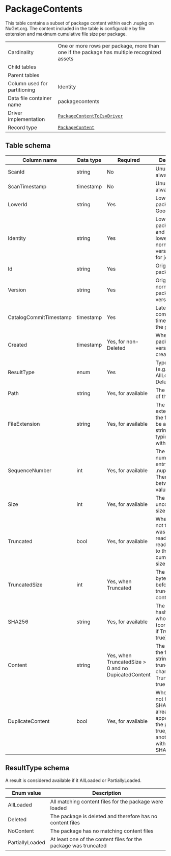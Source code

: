 # PackageContents

This table contains a subset of package content within each .nupkg on NuGet.org. The content included in the table is
configurable by file extension and maximum cumulative file size per package.

|                              |                                                                                                                             |
| ---------------------------- | --------------------------------------------------------------------------------------------------------------------------- |
| Cardinality                  | One or more rows per package, more than one if the package has multiple recognized assets                                   |
| Child tables                 |                                                                                                                             |
| Parent tables                |                                                                                                                             |
| Column used for partitioning | Identity                                                                                                                    |
| Data file container name     | packagecontents                                                                                                             |
| Driver implementation        | [`PackageContentToCsvDriver`](../../src/Worker.Logic/CatalogScan/Drivers/PackageContentToCsv/PackageContentToCsvDriver.cs ) |
| Record type                  | [`PackageContent`](../../src/Worker.Logic/CatalogScan/Drivers/PackageContentToCsv/PackageContent.cs)                        |

## Table schema

| Column name            | Data type | Required                                            | Description                                                                                                                  |
| ---------------------- | --------- | --------------------------------------------------- | ---------------------------------------------------------------------------------------------------------------------------- |
| ScanId                 | string    | No                                                  | Unused, always empty                                                                                                         |
| ScanTimestamp          | timestamp | No                                                  | Unused, always empty                                                                                                         |
| LowerId                | string    | Yes                                                 | Lowercase package ID. Good for joins                                                                                         |
| Identity               | string    | Yes                                                 | Lowercase package ID and lowercase, normalized version. Good for joins                                                       |
| Id                     | string    | Yes                                                 | Original case package ID                                                                                                     |
| Version                | string    | Yes                                                 | Original case, normalized package version                                                                                    |
| CatalogCommitTimestamp | timestamp | Yes                                                 | Latest catalog commit timestamp for the package                                                                              |
| Created                | timestamp | Yes, for non-Deleted                                | When the package version was created                                                                                         |
| ResultType             | enum      | Yes                                                 | Type of record (e.g. AllLoaded, Deleted)                                                                                     |
| Path                   | string    | Yes, for available                                  | The file path of the content                                                                                                 |
| FileExtension          | string    | Yes, for available                                  | The file extension of the file, may be an empty string, typically starts with a dot                                          |
| SequenceNumber         | int       | Yes, for available                                  | The sequence number of the entry in the .nupkg ZIP. There will be between values                                             |
| Size                   | int       | Yes, for available                                  | The uncompressed size of the file                                                                                            |
| Truncated              | bool      | Yes, for available                                  | Whether or not the file was partially read or not read at all due to the cumulative file size limit                          |
| TruncatedSize          | int       | Yes, when Truncated                                 | The number of bytes read before truncating the content                                                                       |
| SHA256                 | string    | Yes, for available                                  | The SHA256 hash of the whole file (correct even if Truncated is true)                                                        |
| Content                | string    | Yes, when TruncatedSize > 0 and no DupicatedContent | The content of the file as a string, truncated by character if Truncated is true                                             |
| DuplicateContent       | bool      | Yes, for available                                  | Whether or not this record SHA256 has already appeared in the package. If true, look for another record with matching SHA256 |

## ResultType schema

A result is considered available if it AllLoaded or PartiallyLoaded.

| Enum value      | Description                                                     |
| --------------- | --------------------------------------------------------------- |
| AllLoaded       | All matching content files for the package were loaded          |
| Deleted         | The package is deleted and therefore has no content files       |
| NoContent       | The package has no matching content files                       |
| PartiallyLoaded | At least one of the content files for the package was truncated |

